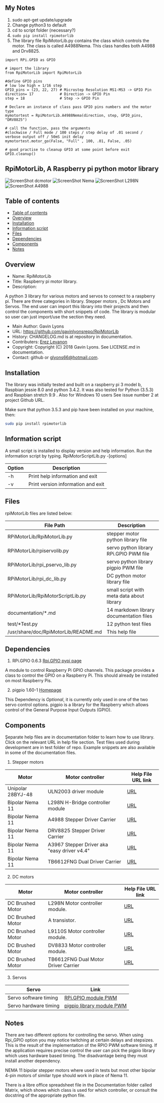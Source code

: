 ## My Notes

1. sudo apt-get update/upgrade
1. Change python3 to default
1. cd to script folder (necessary?)
1. ```sudo pip install rpimotorlib```
2. The library file RpiMotorLib.py contains the class which controls the motor. The class is called A4988Nema. This class handles both A4988 and Drv8825. 

```
import RPi.GPIO as GPIO

# import the library
from RpiMotorLib import RpiMotorLib

#define GPIO pins
# low low high = 1/16 step
GPIO_pins = (23, 22, 27) # Microstep Resolution MS1-MS3 -> GPIO Pin
direction= 17            # Direction -> GPIO Pin
step = 18                # Step -> GPIO Pin

# Declare an instance of class pass GPIO pins numbers and the motor type
mymotortest = RpiMotorLib.A4988Nema(direction, step, GPIO_pins, "DRV8825")

# call the function, pass the arguments
#clockwise / Full mode / 100 steps / step delay of .01 second / verbose output off / 50mS init delay
mymotortest.motor_go(False, "Full" , 100, .01, False, .05)

# good practise to cleanup GPIO at some point before exit
GPIO.cleanup()

```

RpiMotorLib, A Raspberry pi python motor library
--------------------------------------------------

![ScreenShot dcmotor](https://github.com/gavinlyonsrepo/RpiMotorLib/blob/master/images/RF310T11400.jpg)
![ScreenShot Nema](https://github.com/gavinlyonsrepo/RpiMotorLib/blob/master/images/nema11.jpg)
![ScreenShot L298N](https://github.com/gavinlyonsrepo/RpiMotorLib/blob/master/images/L298N.jpg)
![ScreenShot A4988](https://github.com/gavinlyonsrepo/RpiMotorLib/blob/master/images/A4988.jpg)

Table of contents
---------------------------

  * [Table of contents](#table-of-contents)
  * [Overview](#overview)
  * [Installation](#installation)
  * [Information script](#information-script)
  * [Files](#files)
  * [Dependencies](#dependencies)
  * [Components](#components)
  * [Notes](#notes)

Overview
--------------------------------------------
* Name: RpiMotorLib
* Title: Raspberry pi motor library.
* Description: 

A python 3 library for various motors and servos to connect to a raspberry pi.
There are three categories in library.
Stepper motors , Dc Motors and Servos.
The end user can import this library into their projects 
and then control the components with short snippets of code.
The library is modular so user can just import/use the section they need.

* Main Author: Gavin Lyons
* URL: https://github.com/gavinlyonsrepo/RpiMotorLib
* History: CHANGELOG.md is at repository in documentation.
* Contributers: [Erez Levanon](https://github.com/erezlevanon)
* Copyright: Copyright (C) 2018 Gavin Lyons. See LICENSE.md in documentation.
* Contact: github or glyons66@hotmail.com.

Installation
-----------------------------------------------

The library was initially tested and built on a raspberry pi 3 model b,
Raspbian jessie 8.0 and python 3.4.2.
It was also tested for Python (3.5.3) and Raspbian stretch 9.9 .
Also for Windows 10 users See issue number 2 at project Github URL.

Make sure that python 3.5.3 and pip have been installed on your machine, then:

```sh
sudo pip install rpimotorlib
```

Information script
-------------------------------------------
A small script is installed to display version and help information.
Run the information script by typing.
RpiMotorScriptLib.py -[options]

| Option          | Description     |
| --------------- | --------------- |
| -h  | Print help information and exit |
| -v  | Print version information and exit |

Files
-----------------------------------------
rpiMotorLib files are listed below:

| File Path | Description |
| ------ | ------ |
| RPiMotorLib/RpiMotorLib.py |  stepper motor python library file |
| RPiMotorLib/rpiservolib.py | servo python library RPi.GPIO  PWM file |
| RPiMotorLib/rpi_pservo_lib.py | servo python library pigpio PWM file |
| RPiMotorLib/rpi_dc_lib.py  |    DC python motor library  file |
| RPiMotorLib/RpiMotorScriptLib.py | small script with meta data about library |
| documentation/*.md | 14 markdown library documentation files |
| test/*Test.py | 12 python test files |
| /usr/share/doc/RpiMotorLib/README.md | This help file |

Dependencies
-----------

1. RPi.GPIO 0.6.3  [Rpi.GPIO pypi page](https://pypi.python.org/pypi/RPi.GPIO)

A module to control Raspberry Pi GPIO channels.
This package provides a class to control the GPIO on a Raspberry Pi.
This should already be installed on most Raspberry Pis.

2. pigpio 1.60-1 [Homepage](http://abyz.co.uk/rpi/pigpio/)

This Dependency is *Optional*, it is currently 
only used in one of the two servo control options.
pigpio is a library for the Raspberry which allows 
control of the General Purpose Input Outputs (GPIO).

Components
----------------------

Şeparate help files are in documentation folder to learn how to use library.
Click on the relevant URL in help file section.
Test files used during development are in test folder of repo.
Example snippets are also available in some of the documentation files.

1. Stepper motors

| Motor | Motor controller| Help File URL link |
| ----- | ----- | ----- |
| Unipolar 28BYJ-48 | ULN2003 driver module | [ URL ](Documentation/28BYJ.md)| 
| Bipolar Nema 11 |  L298N H-Bridge controller module | [ URL ](Documentation/Nema11L298N.md) |
| Bipolar Nema 11 | A4988 Stepper Driver Carrier | [ URL ](Documentation/Nema11A4988.md)|
| Bipolar Nema 11 | DRV8825 Stepper Driver Carrier | [ URL ](Documentation/Nema11DRV8825.md) |
| Bipolar Nema 11 | A3967 Stepper Driver aka "easy driver v4.4" | [ URL ](Documentation/Nema11A3967Easy.md)|
| Bipolar Nema 11 | TB6612FNG Dual Driver Carrier | [ URL ](Documentation/Nema11TB6612FNG.md) |
    
2. DC motors

| Motor | Motor controller| Help File URL link |
| ----- | ----- | ----- |
| DC Brushed Motor |  L298N Motor controller module. | [ URL ](Documentation/L298N_DC.md) |
| DC Brushed Motor |  A transistor. | [ URL ](Documentation/Transistor_DC.md) |
| DC Brushed Motor |  L9110S Motor controller module. | [ URL ](Documentation/L9110S_DC.md) |
| DC Brushed Motor |  DV8833 Motor controller module. | [ URL ](Documentation/DRV8833_DC.md) |
| DC Brushed Motor |  TB6612FNG Dual Motor Driver Carrier| [ URL ](Documentation/TB6612FNG_DC.md) |
    
3. Servos

| Servo | Link |
| ----- | ----- |
| Servo software timing | [  RPi.GPIO module PWM ](Documentation/Servo_RPI_GPIO.md) |
| Servo  hardware timing | [  pigpio library module PWM ](Documentation/Servo_pigpio.md) |


Notes
------------------------------

There are two different options for controlling the servo.
When using Rpi_GPIO option you may notice twitching at certain
delays and stepsizes. This is the result of the 
implementation of the RPIO PWM software timing. If the application requires
precise control the user can pick the pigpio library
which uses hardware based timing. The disadvantage being they must install 
another dependency.

NEMA 11  bipolar stepper motors where used in tests but most other bipolar 4-pin motors of similar type 
should work in place of Nema 11.

There is a libre office spreadsheet file in the Documentation folder called Matrix,
which shows which class is used for which controller,
or consult the docstring of the appropriate python file. 












